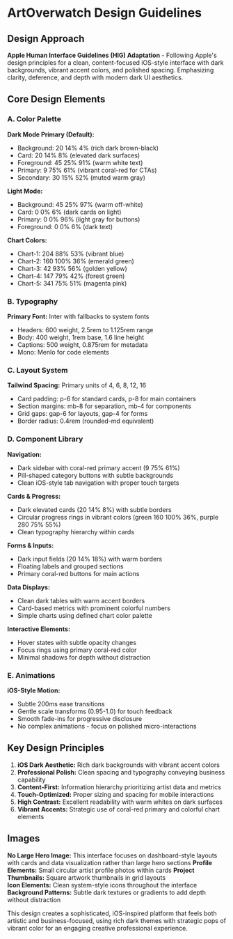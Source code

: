 # ArtOverwatch Design Guidelines

## Design Approach
**Apple Human Interface Guidelines (HIG) Adaptation** - Following Apple's design principles for a clean, content-focused iOS-style interface with dark backgrounds, vibrant accent colors, and polished spacing. Emphasizing clarity, deference, and depth with modern dark UI aesthetics.

## Core Design Elements

### A. Color Palette
**Dark Mode Primary (Default):**
- Background: 20 14% 4% (rich dark brown-black)
- Card: 20 14% 8% (elevated dark surfaces)
- Foreground: 45 25% 91% (warm white text)
- Primary: 9 75% 61% (vibrant coral-red for CTAs)
- Secondary: 30 15% 52% (muted warm gray)

**Light Mode:**
- Background: 45 25% 97% (warm off-white)
- Card: 0 0% 6% (dark cards on light)
- Primary: 0 0% 96% (light gray for buttons)
- Foreground: 0 0% 6% (dark text)

**Chart Colors:**
- Chart-1: 204 88% 53% (vibrant blue)
- Chart-2: 160 100% 36% (emerald green)
- Chart-3: 42 93% 56% (golden yellow)
- Chart-4: 147 79% 42% (forest green)
- Chart-5: 341 75% 51% (magenta pink)

### B. Typography
**Primary Font:** Inter with fallbacks to system fonts
- Headers: 600 weight, 2.5rem to 1.125rem range
- Body: 400 weight, 1rem base, 1.6 line height
- Captions: 500 weight, 0.875rem for metadata
- Mono: Menlo for code elements

### C. Layout System
**Tailwind Spacing:** Primary units of 4, 6, 8, 12, 16
- Card padding: p-6 for standard cards, p-8 for main containers
- Section margins: mb-8 for separation, mb-4 for components
- Grid gaps: gap-6 for layouts, gap-4 for forms
- Border radius: 0.4rem (rounded-md equivalent)

### D. Component Library

**Navigation:**
- Dark sidebar with coral-red primary accent (9 75% 61%)
- Pill-shaped category buttons with subtle backgrounds
- Clean iOS-style tab navigation with proper touch targets

**Cards & Progress:**
- Dark elevated cards (20 14% 8%) with subtle borders
- Circular progress rings in vibrant colors (green 160 100% 36%, purple 280 75% 55%)
- Clean typography hierarchy within cards

**Forms & Inputs:**
- Dark input fields (20 14% 18%) with warm borders
- Floating labels and grouped sections
- Primary coral-red buttons for main actions

**Data Displays:**
- Clean dark tables with warm accent borders
- Card-based metrics with prominent colorful numbers
- Simple charts using defined chart color palette

**Interactive Elements:**
- Hover states with subtle opacity changes
- Focus rings using primary coral-red color
- Minimal shadows for depth without distraction

### E. Animations
**iOS-Style Motion:**
- Subtle 200ms ease transitions
- Gentle scale transforms (0.95-1.0) for touch feedback
- Smooth fade-ins for progressive disclosure
- No complex animations - focus on polished micro-interactions

## Key Design Principles

1. **iOS Dark Aesthetic:** Rich dark backgrounds with vibrant accent colors
2. **Professional Polish:** Clean spacing and typography conveying business capability  
3. **Content-First:** Information hierarchy prioritizing artist data and metrics
4. **Touch-Optimized:** Proper sizing and spacing for mobile interactions
5. **High Contrast:** Excellent readability with warm whites on dark surfaces
6. **Vibrant Accents:** Strategic use of coral-red primary and colorful chart elements

## Images
**No Large Hero Image:** This interface focuses on dashboard-style layouts with cards and data visualization rather than large hero sections
**Profile Elements:** Small circular artist profile photos within cards
**Project Thumbnails:** Square artwork thumbnails in grid layouts  
**Icon Elements:** Clean system-style icons throughout the interface
**Background Patterns:** Subtle dark textures or gradients to add depth without distraction

This design creates a sophisticated, iOS-inspired platform that feels both artistic and business-focused, using rich dark themes with strategic pops of vibrant color for an engaging creative professional experience.